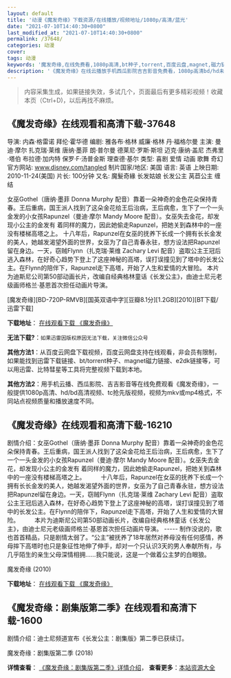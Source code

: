 ```yaml
---
layout: default
title: '动漫《魔发奇缘》下载资源/在线播放/视频地址/1080p/高清/蓝光'
date: "2021-07-10T14:40:30+0800"
last_modified_at: "2021-07-10T14:40:30+0800"
permalink: /37648/
categories: 动漫
cover:
tags: 动漫
keywords: '魔发奇缘,在线免费看,1080p高清,bt种子,torrent,百度云盘,magnet,磁力链,迅雷下载资源'
description: '《魔发奇缘》在线云播放手机西瓜影院吉吉影音免费看，1080p高清bd/hd未删减完整版和tc抢先枪版，mkv/mp4格式，附带bt/torrent种子、magnet/磁力链、百度云盘、网盘资源迅雷下载链接'
---
```


>内容采集生成，如果链接失效，多试几个，页面最后有更多精彩视频！收藏本页（Ctrl+D)，以后再找不麻烦。


## 《魔发奇缘》在线观看和高清下载-37648

导演: 内森·格雷诺 拜伦·霍华德 编剧: 雅各布·格林 威廉·格林 丹·福格尔曼 主演: 曼迪·摩尔 扎克瑞·莱维 唐纳·墨菲 朗·普尔曼 德莱尼·罗斯·斯坦 迈克·康纳·盖尼 杰弗里·塔伯 布拉德·加内特 保罗·F·汤普金斯 理查德·基尔 类型: 喜剧 爱情 动画 歌舞 奇幻 官方网站: www.disney.com/tangled 制片国家/地区: 美国 语言: 英语 上映日期: 2010-11-24(美国) 片长: 100分钟 又名: 魔髮奇緣 长发姑娘 长发公主 莴苣公主 缠结

女巫Gothel（唐纳·墨菲 Donna Murphy 配音）靠着一朵神奇的金色花朵保持青春。王后重病，国王派人找到了这朵金花给王后治病，王后病愈，生下了一个一头金发的小女孩Rapunzel（曼迪·摩尔 Mandy Moore 配音）。女巫失去金花，却发现小公主的金发有 着同样的魔力，因此她偷走Rapunzel，把她关到森林中的一座没有楼梯高塔之上。 十八年后，Rapunzel在女巫的抚养下长成一个拥有长长金发的美人，她越发渴望外面的世界，女巫为了自己青春永驻，想方设法把Rapunzel留在身边。一天，窃贼Flynn（扎克瑞·莱维 Zachary Levi 配音）盗取公主王冠后逃入森林，在好奇心趋势下登上了这座神秘的高塔，误打误撞见到了塔中的长发公主。在Flynn的陪伴下，Rapunzel走下高塔，开始了人生和爱情的大冒险。 本片为迪斯尼公司第50部动画长片，改编自经典格林童话《长发公主》，由迪士尼元老级画师格兰·基恩首次担任动画片导演。


[魔发奇缘][BD-720P-RMVB][国英双语中字][豆瓣8.1分][1.2GB][2010][BT下载/迅雷下载]

**下载地址**： [在线观看下载 《魔发奇缘》](https://www.btdx8.com/torrent/tangled_2010.html) 


**无法下载?**：`如果迅雷因版权原因无法下载，关注微信公众号 `

**其他方法1**：从百度云网盘下载视频，百度云网盘支持在线观看，非会员有限制，如果能找到迅雷下载链接、bt/torrent种子、magnet磁力链接、e2dk链接等，可以用迅雷、比特彗星等工具将完整视频下载到本地。

**其他方法2**：用手机云播、西瓜影院、吉吉影音等在线免费观看《魔发奇缘》，一般提供1080p高清、hd/bd高清视频、tc抢先版视频，视频为mkv或mp4格式，不同站点视频质量和播放速度不同。


## 《魔发奇缘》在线观看和高清下载-16210

剧情介绍：女巫Gothel（唐纳·墨菲 Donna Murphy 配音）靠着一朵神奇的金色花朵保持青春。王后重病，国王派人找到了这朵金花给王后治病，王后病愈，生下了一个一头金发的小女孩Rapunzel（曼迪·摩尔 Mandy Moore 配音）。女巫失去金花，却发现小公主的金发有 着同样的魔力，因此她偷走Rapunzel，把她关到森林中的一座没有楼梯高塔之上。  　　十八年后，Rapunzel在女巫的抚养下长成一个拥有长长金发的美人，她越发渴望外面的世界，女巫为了自己青春永驻，想方设法把Rapunzel留在身边。一天，窃贼Flynn（扎克瑞·莱维 Zachary Levi 配音）盗取公主王冠后逃入森林，在好奇心趋势下登上了这座神秘的高塔，误打误撞见到了塔中的长发公主。在Flynn的陪伴下，Rapunzel走下高塔，开始了人生和爱情的大冒险。  　　本片为迪斯尼公司第50部动画长片，改编自经典格林童话《长发公主》，由迪士尼元老级画师格兰·基恩首次担任动画片导演。 ----- 制作没说的，歌也首首精品，只是剧情太弱了。“公主”被抚养了18年居然对养母没有任何感情，养母摔下高塔时也只是象征性地伸了伸手，却对一个只认识3天的男人奉献所有，与几乎陌生的亲生父母深情相拥……我只能说，这是一个做着公主梦的白眼狼。


魔发奇缘 (2010)

**下载地址**： [在线观看下载 《魔发奇缘》](https://www.btbtdy.me/btdy/dy4170.html) 


## 《魔发奇缘：剧集版第二季》在线观看和高清下载-1600

剧情介绍：迪士尼频道宣布《长发公主：剧集版》第二季已获续订。


魔发奇缘：剧集版第二季 (2018)

**详情查看**： [《魔发奇缘：剧集版第二季》详情介绍](/movie/1600/)， **查看更多**：[本站资源大全](/movie/t/all/)

